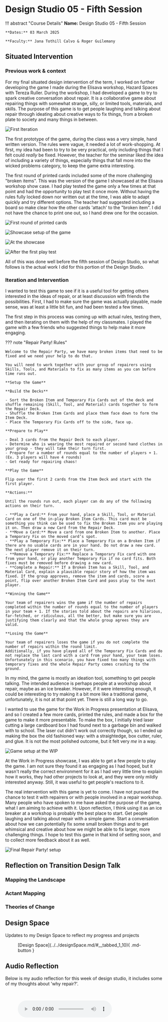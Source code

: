 # Design Studio 05 - Fifth Session 

!!! abstract "Course Details"
    **Name:** Design Studio 05 - Fifth Session 

    **Dates:** 03 March 2025

    **Faculty:** Jana Tothill Calvo & Roger Guilemany

## Situated Intervention 

### Previous work & context 

For my final situated design intervention of the term, I worked on further developing the game I made during the Elisava workshop, Hazard Spaces with Tereza Ruller. During the workshop, I had developed a game to try to spark creative conversation about repair. It is a collaborative game about repairing things with somewhat strange, silly, or limited tools, materials, and skills. The purpose of this game is to get people laughing and talking about repair through ideating about creative ways to fix things, from a broken plate to society and many things in between. 

<div class="grid" markdown>

![First Iteration](../../images/term2/designstudio/game/IMG_5629.jpeg) 

The first prototype of the game, during the class was a very simple, hand written version. The rules were vague, it needed a lot of work-shopping. At first, my idea had been to try to be very practical, only including things that I felt could *really* be fixed. However, the teacher for the seminar liked the idea of including a variety of things, especially things that fall more into the wicked problems category, to keep the game extra interesting. 

</div>

The first round of printed cards included some of the more challenging "broken items". This was the version of the game I showcased at the Elisava workshop show case. I had play tested the game only a few times at that point and had the opportunity to play test it once more. Without having the rules fully locked down nor written out at the time, I was able to adapt quickly and try different options. The teacher had suggested including a board so make clear how the other cards 'attach' to the "broken item". I did not have the chance to print one out, so I hand drew one for the occasion. 

<div class="grid" markdown>

![First round of printed cards](../../images/term2/designstudio/game/IMG_5628.jpeg) 

![Showcase setup of the game](../../images/term2/designstudio/game/IMG_5646.jpeg) 

![At the showcase](../../images/term2/designstudio/game/IMG_5649.jpeg) 

![After the first play test](../../images/term2/designstudio/game/IMG_5650.jpeg) 

</div>

All of this was done well before the fifth session of Design Studio, so what follows is the actual work I did for this portion of the Design Studio. 

### Iteration and Intervention 

I wanted to test this game to see if it is a useful tool for getting others interested in the ideas of repair, or at least discussion with friends the possibilities. First, I had to make sure the game was actually playable, made sense, was at least a little bit fun, and had been tested a few times. 

The first step in this process was coming up with actual rules, testing them, and then iterating on them with the help of my classmates. I played the game with a few friends who suggested things to help make it more engaging.

??? note "Repair Party! Rules" 

    Welcome to the Repair Party, we have many broken items that need to be fixed and we need your help to do that. 

    You will need to work together with your group of repairers using Skills, Tools, and Materials to fix as many items as you can before time runs out.

    **Setup the Game**

    **Build the Decks**

    - Sort the Broken Item and Temporary Fix Cards out of the deck and shuffle remaining (Skill, Tool, and Material) cards together to form the Repair Deck. 
    - Shuffle the Broken Item Cards and place them face down to form the Item Deck. 
    - Place the Temporary Fix Cards off to the side, face up. 

    **Prepare to Play**

    - Deal 3 cards from the Repair Deck to each player. 
    - Determine who is wearing the most repaired or second hand clothes in your group - they will take their turn first. 
    - Prepare for a number of rounds equal to the number of players + 1.  (Ex. 3 players will have 4 rounds)
    - Get ready for repairing chaos!

    **Play the Game**

    Flip over the first 2 cards from the Item Deck and start with the first player. 

    **Actions:**

    Until the rounds run out, each player can do any of the following actions on their turn. 

    - **Play a Card:** From your hand, place a Skill, Tool, or Material Card on one of the in-play Broken Item Cards. This card must be something you think can be used to fix the Broken Item you are playing it on. Then draw a new Card from the Repair Deck.
    - **Move a Card:** Move a card from one Broken Item to another. Place a Temporary Fix on the moved card’s spot.
    - **Play a Temporary Fix:** Place a Temporary Fix on a Broken Item if there are no usable cards are in your hand. Do not draw a new card. The next player remove it on their turn.
    - **Remove a Temporary Fix:** Replace a Temporary Fix card with one from your hand, or play another Temporary Fix if no card fits. Both fixes must be removed before drawing a new card.
    - **Complete a Repair:** If a Broken Item has a Skill, Tool, and Material Card, explain a plausible repair story of how the item was fixed. If the group approves, remove the item and cards, score a point, flip over another Broken Item Card and pass play to the next player. 

    **Winning the Game**

    Your team of repairers wins the game if the number of repairs completed within the number of rounds equal to the number of players in your team + 1. If the stories told about the repairs are hilarious, far-fetched, or ridiculous, all the better, but make sure you are justifying them clearly and that the whole group agrees they are valid. 

    **Losing the Game**

    Your team of repairers loses the game if you do not complete the number of repairs within the round limit. 
    Additionally, if you have played all of the Temporary Fix Cards and do not replace the last card with a card from your hand, your team loses. Unfortunately in this scenario, you have fixed too many things with temporary fixes and the whole Repair Party comes crashing to the ground.


In my mind, the game is mostly an ideation tool, something to get people talking. The intended audience is perhaps people at a workshop about repair, maybe as an ice breaker. However, if it were interesting enough, it could be interesting to try making it a bit more like a traditional game, unfortunately, it is not at that point yet. There is still a long way to go. 

I wanted to use the game for the Work in Progress presentation at Elisava, and so I created a few more cards, printed the rules, and made a box for the game to make it more presentable. To make the box, I initially tried laser cutting a large cardboard box I had found next to a garbage bin and walked with to school. The laser cut didn't work out correctly though, so I ended up making the box the old fashioned way: with a straightedge, box cutter, ruler, and glue. It is not the most polished outcome, but it felt very *me* in a way. 

<div class="grid" markdown>

![Game setup at the WIP](../../images/term2/designstudio/game/IMG_5799.jpeg) 

At the Work in Progress showcase, I was able to get a few people to play the game. I am not sure they found it as engaging as I had hoped, but it wasn't really the correct environment for it as I had very little time to explain how it works, they had other projects to look at, and they were only mildly interested anyway. Still, it was useful to get people's reactions to it. 

</div>

The real intervention with this game is yet to come. I have not pursued the chance to test it with repairers or with people involved in a repair workshop. Many people who have spoken to me have asked the purpose of the game, what I am aiming to achieve with it. Upon reflection, I think using it as an ice breaker at a workshop is probably the best place to start. Get people laughing and talking about repair with a simple game. Start a conversation about how we can potentially fix some small broken things and to get whimsical and creative about how we might be able to fix larger, more challenging things. I hope to test this game in that kind of setting soon, and to collect more feedback about it as well. 

![Final Repair Party! setup ](../../images/term2/designstudio/game/IMG_5956.jpeg) 


## Reflection on Transition Design Talk 

### Mapping the Landscape 

### Actant Mapping

### Theories of Change 


## Design Space 

Updates to my Design Space to reflect my progress and projects

<figure markdown="span"> [Design Space](../../designSpace.md/#__tabbed_1_10){ .md-button } </figure> 

## Audio Reflection 

Below is my audio reflection for this week of design studio, it includes some of my thoughts about 'why repair?'.

<br>
<figure markdown="span">
    <audio controls src="../../../audio/DesignStudioReflection_05Mar.mp3"></audio>
</figure>